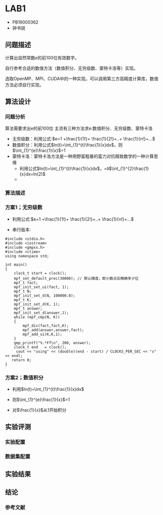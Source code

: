 # LAB1

- PB19000362
- 钟书锐

## 问题描述

计算出自然常数$e$的前100位有效数字。

自行参考合适的数值方法（数值积分、无穷级数、蒙特卡洛等）实现。

选取OpenMP、MPI、CUDA中的一种实现。可以调用第三方高精度计算库，数值方法必须自行实现。

## 算法设计

### 问题分析
算法需要求出e的前100位
主流有三种方法求e:数值积分、无穷级数、蒙特卡洛

- 无穷级数：利用公式:$e=1 +\frac{1}{1!}+ \frac{1}{2!}+..+ \frac{1}{n!}+...$
- 数值积分：利用公式$ln(t)=\int_{1}^{t}\frac{1}{x}dx$，则$\int_{1}^{e}\frac{1}{x}$=1
- 蒙特卡洛：蒙特卡洛方法是一种用野蛮粗暴的蛮力对抗精致数学的一种计算思维
     - 利用公式$ln(t)=\int_{1}^{t}\frac{1}{x}dx$，=》$\int_{1}^{2}\frac{1}{x}dx=ln(2)$
     - 

### 算法描述


### 方案1；无穷级数
- 利用公式:$e=1 +\frac{1}{1!}+ \frac{1}{2!}+..+ \frac{1}{n!}+...$


- 串行版本:
```
#include <stdio.h>
#include <iostream>
#include <gmpxx.h>
#include <ctime>
using namespace std;

int main()
{
    clock_t start = clock();
    mpf_set_default_prec(30000); // 默认精度，即小数点后精确多少位
    mpf_t fact;
    mpf_init_set_ui(fact, 1); 
    mpf_t N;
    mpf_init_set_d(N, 100000.0); 
    mpf_t K;
    mpf_init_set_d(K, 1); 
    mpf_t answer;
    mpf_init_set_d(answer,1); 
    while (mpf_cmp(N, K))
    {   
        mpf_div(fact,fact,K);
        mpf_add(answer,answer,fact);
        mpf_add_ui(K,K,1);
    }
    gmp_printf("%.*Ff\n", 200, answer);
    clock_t end   = clock();
     cout << "using" << (double)(end - start) / CLOCKS_PER_SEC << "s" << endl;
   return 0;
}
```


### 方案2；数值积分
- 利用$ln(t)=\int_{1}^{t}\frac{1}{x}dx$

- 则$\int_{1}^{e}\frac{1}{x}$=1


- 对$\frac{1}{x}$从1开始积分

## 实验评测

### 实验配置

### 数据集配置

## 实验结果

## 结论

###  参考文献